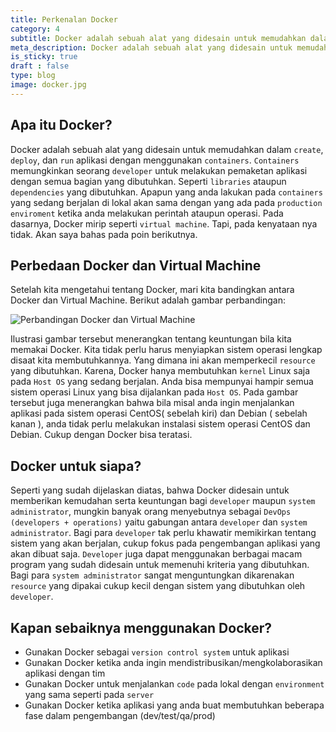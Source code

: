 ```yaml
---
title: Perkenalan Docker
category: 4
subtitle: Docker adalah sebuah alat yang didesain untuk memudahkan dalam create, deploy, dan run aplikasi dengan menggunakan containers.
meta_description: Docker adalah sebuah alat yang didesain untuk memudahkan dalam create, deploy, dan run aplikasi dengan menggunakan containers.
is_sticky: true
draft : false
type: blog
image: docker.jpg
---
```


## Apa itu Docker?

Docker adalah sebuah alat yang didesain untuk memudahkan dalam `create`, `deploy`, dan `run` 
aplikasi dengan menggunakan `containers`. `Containers` memungkinkan seorang `developer` 
untuk melakukan pemaketan aplikasi dengan semua bagian yang dibutuhkan. Seperti `libraries` 
ataupun `dependencies` yang dibutuhkan. Apapun yang anda lakukan pada `containers` yang 
sedang berjalan di lokal akan sama dengan yang ada pada `production enviroment` ketika 
anda melakukan perintah ataupun operasi.  Pada dasarnya, Docker mirip seperti `virtual machine`. 
Tapi, pada kenyataan nya tidak. Akan saya bahas pada poin berikutnya.

## Perbedaan Docker dan Virtual Machine

Setelah kita mengetahui tentang Docker, mari kita bandingkan antara Docker dan Virtual Machine. 
Berikut adalah gambar perbandingan:

![Perbandingan Docker dan Virtual Machine](/storage/images/posts/docker-containers-vms.png)

Ilustrasi gambar tersebut menerangkan tentang keuntungan bila kita memakai Docker. 
Kita tidak perlu harus menyiapkan sistem operasi lengkap disaat kita membutuhkannya. 
Yang dimana ini akan memperkecil `resource` yang dibutuhkan. Karena, Docker hanya 
membutuhkan `kernel` Linux saja pada `Host OS` yang sedang berjalan. Anda bisa 
mempunyai hampir semua sistem operasi Linux yang bisa dijalankan pada `Host OS`. 
Pada gambar tersebut juga menerangkan bahwa bila misal anda ingin menjalankan 
aplikasi pada sistem operasi CentOS( sebelah kiri) dan Debian ( sebelah kanan ), 
anda tidak perlu melakukan instalasi sistem operasi CentOS dan Debian. Cukup 
dengan Docker bisa teratasi.

## Docker untuk siapa?

Seperti yang sudah dijelaskan diatas, bahwa Docker didesain untuk memberikan 
kemudahan serta keuntungan bagi `developer` maupun `system administrator`, 
mungkin banyak orang menyebutnya sebagai `DevOps (developers + operations)` 
yaitu gabungan antara `developer` dan `system administrator`. Bagi para `developer` 
tak perlu khawatir memikirkan tentang sistem yang akan berjalan, cukup fokus 
pada pengembangan aplikasi yang akan dibuat saja. `Developer` juga dapat 
menggunakan berbagai macam program yang sudah didesain untuk memenuhi kriteria 
yang dibutuhkan. Bagi para `system administrator` sangat menguntungkan dikarenakan 
`resource` yang dipakai cukup kecil dengan sistem yang dibutuhkan oleh `developer`.

## Kapan sebaiknya menggunakan Docker?

* Gunakan Docker sebagai `version control system` untuk aplikasi
* Gunakan Docker ketika anda ingin mendistribusikan/mengkolaborasikan aplikasi dengan tim
* Gunakan Docker untuk menjalankan `code` pada lokal dengan `environment` yang sama seperti pada `server`
* Gunakan Docker ketika aplikasi yang anda buat membutuhkan beberapa fase dalam pengembangan (dev/test/qa/prod)

